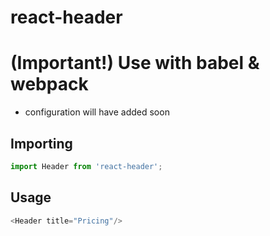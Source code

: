 # react-header
# (Important!) Use with babel & webpack
* configuration will have added soon

## Importing

```js
import Header from 'react-header';
```

## Usage

```js
<Header title="Pricing"/>
```
